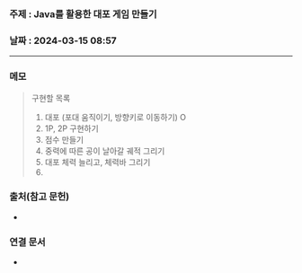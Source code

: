 ### 주제 : Java를 활용한 대포 게임 만들기

### 날짜 : 2024-03-15 08:57
----
### 메모
> 구현할 목록
> 1. 대포 (포대 움직이기, 방향키로 이동하기) O
> 2. 1P, 2P 구현하기 
> 3. 점수 만들기
> 4. 중력에 따른 공이 날아갈 궤적 그리기
> 5. 대포 체력 늘리고, 체력바 그리기
> 6. 

### 출처(참고 문헌)
-

### 연결 문서
-
